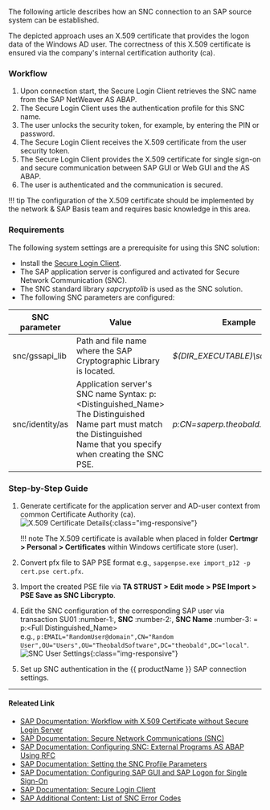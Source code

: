 
The following article describes how an SNC connection to an SAP source system can be established. 

The depicted approach uses an X.509 certificate that provides the logon data of the Windows AD user. 
The correctness of this X.509 certificate is ensured via the company's internal certification authority (ca).

### Workflow

1. Upon connection start, the Secure Login Client retrieves the SNC name from the SAP NetWeaver AS ABAP.
2. The Secure Login Client uses the authentication profile for this SNC name.
3. The user unlocks the security token, for example, by entering the PIN or password.
4. The Secure Login Client receives the X.509 certificate from the user security token. 
5. The Secure Login Client provides the X.509 certificate for single sign-on and secure communication between SAP GUI or Web GUI and the AS ABAP.
6. The user is authenticated and the communication is secured.

!!! tip
	The configuration of the X.509 certificate should be implemented by the network & SAP Basis team and requires basic knowledge in this area.

### Requirements

The following system settings are a prerequisite for using this SNC solution:

- Install the [Secure Login Client](https://help.sap.com/viewer/df185fd53bb645b1bd99284ee4e4a750/3.0/en-US/da610fd072e4409baa8b6a96973b5c67.html).
- The SAP application server is configured and activated for Secure Network Communication (SNC).
- The SNC standard library *sapcryptolib* is used as the SNC solution.
- The following SNC parameters are configured:

SNC parameter | Value | Example
------------ | ------------- | ----------
snc/gssapi_lib | Path and file name where the SAP Cryptographic Library is located. | *$(DIR_EXECUTABLE)\sapcrypto.dll*
snc/identity/as | Application server's SNC name Syntax: p:\<Distinguished_Name\> <br> The Distinguished Name part must match the Distinguished Name that you specify when creating the SNC PSE.| *p:CN=saperp.theobald.local*

### Step-by-Step Guide

1. Generate certificate for the application server and AD-user context from common Certificate Authority (ca).<br>
![X.509 Certificate Details](site:assets/images/articles/x509-certificate_example.png){:class="img-responsive"}

	!!! note
		The X.509 certificate is available when placed in folder **Certmgr > Personal > Certificates** within Windows certificate store (user).

2. Convert pfx file to SAP PSE format e.g., `sapgenpse.exe import_p12 -p cert.pse cert.pfx`.
3. Import the created PSE file via **TA STRUST > Edit mode > PSE Import > PSE Save as SNC Libcrypto**.
4. Edit the SNC configuration of the corresponding SAP user via transaction SU01 :number-1:, **SNC** :number-2:, **SNC Name** :number-3: = p:\<Full Distinguished_Name\> <br> e.g., `p:EMAIL="RandomUser@domain",CN="Random User",OU="Users",OU="TheobaldSoftware",DC="theobald",DC="local"`.
![SNC User Settings](site:assets/images/articles/snc_user_settings.png){:class="img-responsive"}
5. Set up SNC authentication in the {{ productName }} SAP connection settings.

****
#### Releated Link
- [SAP Documentation: Workflow with X.509 Certificate without Secure Login Server](https://help.sap.com/viewer/df185fd53bb645b1bd99284ee4e4a750/3.0/en-US/06d9e59a0fd44aa4aa082ffad7d618e3.html)
- [SAP Documentation: Secure Network Communications (SNC)](https://help.sap.com/doc/saphelp_nw70/7.0.31/en-us/e6/56f466e99a11d1a5b00000e835363f/content.htm?no_cache=true)
- [SAP Documentation: Configuring SNC: External Programs AS ABAP Using RFC ](https://help.sap.com/doc/saphelp_nwpi71/7.1/en-US/d9/e8a740bbaa4d8f8bee6f7b173bd99f/content.htm?loaded_from_frameset=true)
- [SAP Documentation: Setting the SNC Profile Parameters](https://help.sap.com/doc/saphelp_nw73ehp1/7.31.19/en-US/19/164442c1a1c353e10000000a1550b0/content.htm?no_cache=true)
- [SAP Documentation: Configuring SAP GUI and SAP Logon for Single Sign-On](https://help.sap.com/doc/saphelp_nw73ehp1/7.31.19/en-US/44/0ea40dc6970d1ce10000000a114a6b/content.htm?no_cache=true)
- [SAP Documentation: Secure Login Client](https://help.sap.com/viewer/df185fd53bb645b1bd99284ee4e4a750/3.0/en-US/ba21970855064e54a9246b6c6de67fb2.html)
- [SAP Additional Content: List of SNC Error Codes](https://wiki.scn.sap.com/wiki/display/Security/List+of+SNC+Error+Codes)
